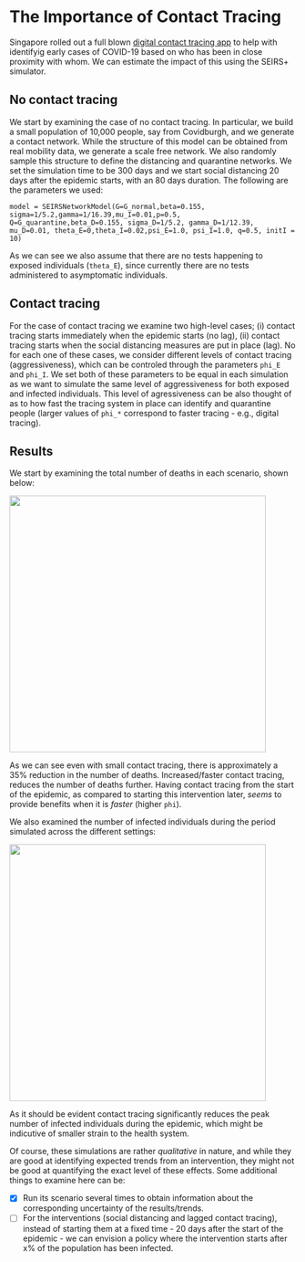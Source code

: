 # The Importance of Contact Tracing

Singapore rolled out a full blown <a href="https://www.zdnet.com/article/singapore-introduces-contact-tracing-app-to-slow-coronavirus-spread/">digital contact tracing app</a> to help with identifyig early cases of COVID-19 based on who has been in close proximity with whom. We can estimate the impact of this using the SEIRS+ simulator. 

## No contact tracing

We start by examining the case of no contact tracing. In particular, we build a small population of 10,000 people, say from Covidburgh, and we generate a contact network. While the structure of this model can be obtained from real mobility data, we generate a scale free network. We also randomly sample this structure to define the distancing and quarantine networks. We set the simulation time to be 300 days and we start social distancing 20 days after the epidemic starts, with an 80 days duration. The following are the parameters we used: 

```model = SEIRSNetworkModel(G=G_normal,beta=0.155, sigma=1/5.2,gamma=1/16.39,mu_I=0.01,p=0.5, Q=G_quarantine,beta_D=0.155, sigma_D=1/5.2, gamma_D=1/12.39, mu_D=0.01, theta_E=0,theta_I=0.02,psi_E=1.0, psi_I=1.0, q=0.5, initI = 10)```

As we can see we also assume that there are no tests happening to exposed individuals (```theta_E```), since currently there are no tests administered to asymptomatic individuals. 

## Contact tracing 

For the case of contact tracing we examine two high-level cases; (i) contact tracing starts immediately when the epidemic starts (no lag), (ii) contact tracing starts when the social distancing measures are put in place (lag). No for each one of these cases, we consider different levels of contact tracing (aggressiveness), which can be controled through the parameters ```phi_E``` and ```phi_I```. We set both of these parameters to be equal in each simulation as we want to simulate the same level of aggressiveness for both exposed and infected individuals. This level of agressiveness can be also thought of as to how fast the tracing system in place can identify and quarantine people (larger values of ```phi_*``` correspond to faster tracing - e.g., digital tracing). 

## Results

We start by examining the total number of deaths in each scenario, shown below: 

<img src="seirplus_phi.png" width = "450">

As we can see even with small contact tracing, there is approximately a 35% reduction in the number of deaths. Increased/faster contact tracing, reduces the number of deaths further. Having contact tracing from the start of the epidemic, as compared to starting this intervention later, <I>seems</I> to provide benefits when it is <I>faster</I> (higher ```phi```). 

We also examined the number of infected individuals during the period simulated across the different settings: 

<img src="seirplus_contact_tracing.png" width = "450">

As it should be evident contact tracing significantly reduces the peak number of infected individuals during the epidemic, which might be indicutive of smaller strain to the health system. 



Of course, these simulations are rather <I>qualitative</I> in nature, and while they are good at identifying expected trends from an intervention, they might not be good at quantifying the exact level of these effects. Some additional things to examine here can be:

- [X] Run its scenario several times to obtain information about the corresponding uncertainty of the results/trends. 
- [ ] For the interventions (social distancing and lagged contact tracing), instead of starting them at a fixed time - 20 days after the start of the epidemic - we can envision a policy where the intervention starts after x% of the population has been infected. 
